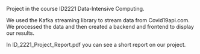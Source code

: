 Project in the course ID2221 Data-Intensive Computing.

We used the Kafka streaming library to stream data from Covid19api.com. We processed the data and then created a backend and frontend to display our results. 

In ID_2221_Project_Report.pdf you can see a short report on our project.
